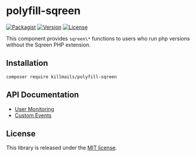 # polyfill-sqreen

[![Packagist](https://img.shields.io/packagist/dt/killmails/polyfill-sqreen?style=flat-square)](https://packagist.org/packages/killmails/polyfill-sqreen)
[![Version](https://img.shields.io/github/v/release/killmails/polyfill-sqreen?style=flat-square)](https://github.com/killmails/polyfill-sqreen/releases)
[![License](https://img.shields.io/packagist/l/killmails/polyfill-sqreen?style=flat-square)](LICENSE)

This component provides `sqreen\*` functions to users who run php versions without the Sqreen PHP extension.

## Installation

```
composer require killmails/polyfill-sqreen
```

## API Documentation

* [User Monitoring](https://docs.sqreen.com/php/user-monitoring/)
* [Custom Events](https://docs.sqreen.com/php/custom-events/)

## License

This library is released under the [MIT license](LICENSE).
